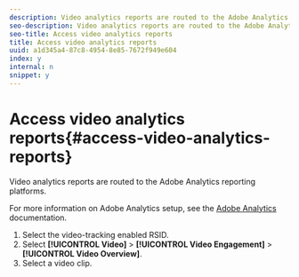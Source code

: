 ```yaml
---
description: Video analytics reports are routed to the Adobe Analytics reporting platforms.
seo-description: Video analytics reports are routed to the Adobe Analytics reporting platforms.
seo-title: Access video analytics reports
title: Access video analytics reports
uuid: a1d345a4-87c8-4954-8e85-7672f949e604
index: y
internal: n
snippet: y
---
```


# Access video analytics reports{#access-video-analytics-reports}

Video analytics reports are routed to the Adobe Analytics reporting platforms.

For more information on Adobe Analytics setup, see the [Adobe Analytics](http://microsite.omniture.com/t2/help/en_US/reference/) documentation. 
1. Select the video-tracking enabled RSID.
1. Select **[!UICONTROL Video]** > **[!UICONTROL Video Engagement]** > **[!UICONTROL Video Overview]**.
1. Select a video clip.
